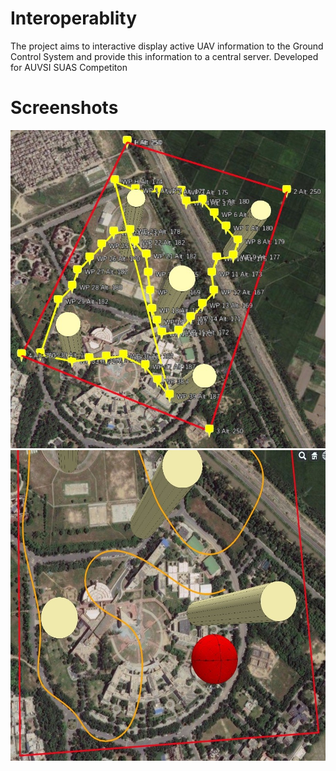 # Interoperablity
The project aims to interactive display active UAV information to the Ground Control System and provide this information to a central server. Developed for AUVSI SUAS Competiton

# Screenshots
![alt tag](https://github.com/sakshamgupta006/interoperability/blob/master/assets/sc3.jpg)
![alt tag](https://github.com/sakshamgupta006/interoperability/blob/master/assets/sc5.jpg)
